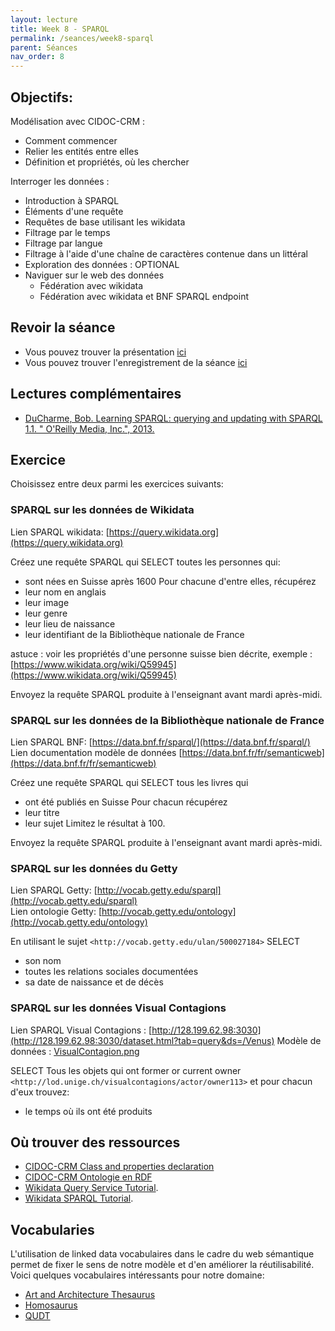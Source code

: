 ```yaml
---
layout: lecture
title: Week 8 - SPARQL
permalink: /seances/week8-sparql
parent: Séances
nav_order: 8
---
```



## Objectifs:

Modélisation avec CIDOC-CRM :
- Comment commencer  
- Relier les entités entre elles
- Définition et propriétés, où les chercher

Interroger les données :
- Introduction à SPARQL
- Éléments d'une requête
- Requêtes de base utilisant les wikidata
- Filtrage par le temps
- Filtrage par langue
- Filtrage à l'aide d'une chaîne de caractères contenue dans un littéral
- Exploration des données : OPTIONAL
- Naviguer sur le web des données
	- Fédération avec wikidata
	- Fédération avec wikidata et BNF SPARQL endpoint


## Revoir la séance

- Vous pouvez trouver la présentation [ici](../slides/KR8.pdf) 
- Vous pouvez trouver l'enregistrement de la séance [ici](https://mediaserver.unige.ch/play/164037)


## Lectures complémentaires

- [DuCharme, Bob. Learning SPARQL: querying and updating with SPARQL 1.1. " O'Reilly Media, Inc.", 2013.](https://drive.switch.ch/index.php/s/JmKdHHuM9Z5A4WZ)


## Exercice

Choisissez entre deux parmi les exercices suivants:

### SPARQL sur les données de Wikidata

Lien SPARQL wikidata: [https://query.wikidata.org](https://query.wikidata.org)


Créez une requête SPARQL qui
SELECT toutes les personnes qui:
- sont nées en Suisse après 1600
Pour chacune d'entre elles, récupérez
- leur nom en anglais
- leur image
- leur genre
- leur lieu de naissance
- leur identifiant de la Bibliothèque nationale de France

astuce : voir les propriétés d'une personne suisse bien décrite, exemple : [https://www.wikidata.org/wiki/Q59945](https://www.wikidata.org/wiki/Q59945)

Envoyez la requête SPARQL produite à l'enseignant avant mardi après-midi.

### SPARQL sur les données de la Bibliothèque nationale de France

Lien SPARQL BNF: [https://data.bnf.fr/sparql/](https://data.bnf.fr/sparql/)
Lien documentation modèle de données [https://data.bnf.fr/fr/semanticweb](https://data.bnf.fr/fr/semanticweb)

Créez une requête SPARQL qui
SELECT tous les livres qui 
- ont été publiés en Suisse
Pour chacun récupérez
- leur titre
- leur sujet
Limitez le résultat à 100.

Envoyez la requête SPARQL produite à l'enseignant avant mardi après-midi.

### SPARQL sur les données du Getty

Lien SPARQL Getty: [http://vocab.getty.edu/sparql](http://vocab.getty.edu/sparql)  
Lien ontologie Getty: [http://vocab.getty.edu/ontology](http://vocab.getty.edu/ontology)

En utilisant le sujet `<http://vocab.getty.edu/ulan/500027184>`
SELECT
- son nom
- toutes les relations sociales documentées 
- sa date de naissance et de décès 

### SPARQL sur les données Visual Contagions

Lien SPARQL Visual Contagions : [http://128.199.62.98:3030](http://128.199.62.98:3030/dataset.html?tab=query&ds=/Venus)
Modèle de données : [VisualContagion.png](../static/visualContagions.png)

SELECT 
Tous les objets qui ont former or current owner `<http://lod.unige.ch/visualcontagions/actor/owner113>`
et pour chacun d'eux trouvez:

- le temps où ils ont été produits

## Où trouver des ressources

- [CIDOC-CRM Class and properties declaration](https://cidoc-crm.org/html/cidoc_crm_v7.1.1.html)
- [CIDOC-CRM Ontologie en RDF](http://cidoc-crm.org/rdfs/7.1.1/CIDOC_CRM_v7.1.1.rdfs)
- [Wikidata Query Service Tutorial](https://wdqs-tutorial.toolforge.org).
- [Wikidata SPARQL Tutorial](https://www.wikidata.org/wiki/Wikidata:SPARQL_tutorial). 

## Vocabularies

L'utilisation de linked data vocabulaires dans le cadre du web sémantique permet de fixer le sens de notre modèle et d'en améliorer la réutilisabilité. Voici quelques vocabulaires intéressants pour notre domaine:

- [Art and Architecture Thesaurus](http://www.getty.edu/research/tools/vocabularies/aat/)
- [Homosaurus](https://homosaurus.org)
- [QUDT](http://qudt.org)


